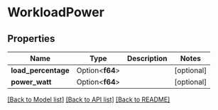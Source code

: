 # WorkloadPower

## Properties

Name | Type | Description | Notes
------------ | ------------- | ------------- | -------------
**load_percentage** | Option<**f64**> |  | [optional]
**power_watt** | Option<**f64**> |  | [optional]

[[Back to Model list]](../README.md#documentation-for-models) [[Back to API list]](../README.md#documentation-for-api-endpoints) [[Back to README]](../README.md)


